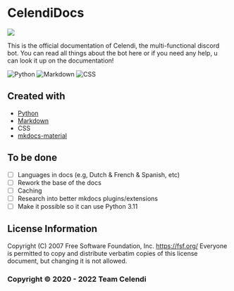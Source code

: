 # CelendiDocs

<!-- <a href="https://status.celendi.xyz"><img src="https://status.celendi.xyz/api/badge/18/status?style=for-the-badge&label=CelendiDocs"></a> -->
<a href="https://github.com/Celendi/Docs/blob/main/LICENSE"><img src="https://img.shields.io/badge/license-GNU-brightgreen.svg?style=for-the-badge"/></a>

This is the official documentation of Celendi, the multi-functional discord bot. You can read all things about the bot here or if you need any help, u can look it up on the documentation!

![Python](https://img.shields.io/badge/python-306998?style=for-the-badge&logo=python&logoColor=white) ![Markdown](https://img.shields.io/badge/markdown-000000.svg?style=for-the-badge&logo=markdown&logoColor=white) ![CSS](https://img.shields.io/badge/CSS-264de4.svg?style=for-the-badge&logo=CSS3&logoColor=white)

## Created with
  
* [Python](https://www.python.org/)
* [Markdown](https://www.markdownguide.org/)
* CSS
* [mkdocs-material](https://github.com/squidfunk/mkdocs-material)

## To be done
- [ ] Languages in docs (e.g, Dutch & French & Spanish, etc)
- [ ] Rework the base of the docs
- [ ] Caching
- [ ] Research into better mkdocs plugins/extensions
- [ ] Make it possible so it can use Python 3.11

## License Information

Copyright (C) 2007 Free Software Foundation, Inc. <https://fsf.org/> Everyone is permitted to copy and distribute verbatim copies of this license document, but changing it is not allowed.

### Copyright © 2020 - 2022 Team Celendi
